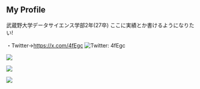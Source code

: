 ## My Profile
武蔵野大学データサイエンス学部2年(27卒)
ここに実績とか書けるようになりたい!

・Twitter→https://x.com/4fEgc
![Twitter: 4fEgc](https://img.shields.io/twitter/follow/4fEgc?style=social)


![](https://github-readme-stats.vercel.app/api/top-langs?username=tacho-bana&show_icons=true&locale=en&layout=compact)


![](https://skillicons.dev/icons?i=html,css,js,react,python,php,go,java,flask)


![](https://github-profile-summary-cards.vercel.app/api/cards/profile-details?username=tacho-bana&theme=dracula)